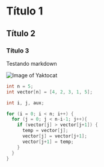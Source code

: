 # Título 1
## Título 2
### Título 3

Testando markdown

![Image of Yaktocat](https://octodex.github.com/images/yaktocat.png)
``` C
int n = 5;
int vector[n] = [4, 2, 3, 1, 5];

int i, j, aux;

for (i = 0; i < n; i++) {
  for (j = 0; j < n-i-1; j++){
    if (vector[j] > vector[j+1]) {
      temp = vector[j];
      vector[j] = vector[j+1];
      vector[j+1] = temp;
    }
  }
}
```
